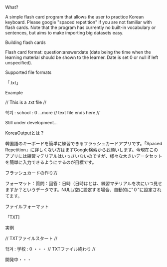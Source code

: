 What?

A simple flash card program that allows the user to practice Korean keyboard. Please google "spaced repetition" if you are not familiar with flash cards. Note that the program has currently no built-in vocabulary or sentences, but aims to make importing big datasets easy.

Building flash cards

Flash card format: question:answer:date (date being the time when the learning material should be shown to the learner. Date is set 0 or null if left unspecified). 

Supported file formats

「.txt」

Example

// This is a .txt file //

학겨 : school : 0
...more
// text file ends here //

Still under development...

KoreaOutputとは？

韓国語のキーボードを簡単に練習できるフラッシュカードアプリです。「Spaced Repetition」に詳しくない方はまずGoogle検索からお願いします。今現在このアプリには練習マテリアルはいっさいないのですが、様々な大きいデータセットを簡単に入力できるようにするのが目標です。

フラッシュカードの作り方

フォーマット：質問：回答：日時（日時はとは、練習マテリアルを次にいつ見せますか？というデータです。NULL/空に設定する場合、自動的に”０”に設定されてます。

ファイルフォーマット

「TXT]

実例

// TXTファイルスタート //

학겨 : 学校 : 0
・・・
// TXTファイル終わり //

開発中・・・
